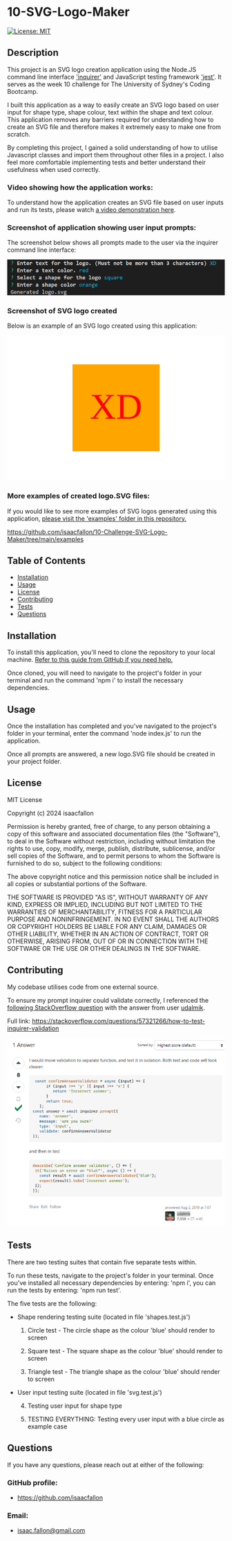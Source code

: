 # 10-SVG-Logo-Maker

[![License: MIT](https://img.shields.io/badge/License-MIT-yellow.svg)](https://opensource.org/licenses/MIT)
        
## Description
            
This project is an SVG logo creation application using the Node.JS command line interface ['inquirer'](https://www.npmjs.com/package/inquirer) and JavaScript testing framework ['jest'](https://jestjs.io/). It serves as the week 10 challenge for The University of Sydney's Coding Bootcamp.

I built this application as a way to easily create an SVG logo based on user input for shape type, shape colour, text within the shape and text colour. This application removes any barriers required for understanding how to create an SVG file and therefore makes it extremely easy to make one from scratch.

By completing this project, I gained a solid understanding of how to utilise Javascript classes and import them throughout other files in a project. I also feel more comfortable implementing tests and better understand their usefulness when used correctly. 

### Video showing how the application works:

To understand how the application creates an SVG file based on user inputs and run its tests, please watch [a video demonstration here](https://drive.google.com/file/d/17QnuLQ_bRo-0UGGBxbTJB2MM4aULQaBa/view). 

### Screenshot of application showing user input prompts:

The screenshot below shows all prompts made to the user via the inquirer command line interface:

![Screenshot showing the user prompts](./assets/10-Challenge-SVG-Maker_User-prompts.png)

### Screenshot of SVG logo created

Below is an example of an SVG logo created using this application:

![Example SVG logo created using this application](./examples/logo.svg)

### More examples of created logo.SVG files:

If you would like to see more examples of SVG logos generated using this application, [please visit the 'examples' folder in this repository.](./examples/)

https://github.com/isaacfallon/10-Challenge-SVG-Logo-Maker/tree/main/examples
            
## Table of Contents
            
- [Installation](#installation)
- [Usage](#usage)
- [License](#license)
- [Contributing](#contributing)
- [Tests](#tests)
- [Questions](#questions)
            
## Installation

To install this application, you'll need to clone the repository to your local machine. [Refer to this guide from GitHub if you need help.](https://docs.github.com/en/repositories/creating-and-managing-repositories/cloning-a-repository/)

Once cloned, you will need to navigate to the project's folder in your terminal and run the command 'npm i' to install the necessary dependencies. 
            
## Usage

Once the installation has completed and you've navigated to the project's folder in your terminal, enter the command 'node index.js' to run the application. 

Once all prompts are answered, a new logo.SVG file should be created in your project folder. 
            
## License
            
MIT License

Copyright (c) 2024 isaacfallon
            
Permission is hereby granted, free of charge, to any person obtaining a copy
of this software and associated documentation files (the "Software"), to deal
in the Software without restriction, including without limitation the rights
to use, copy, modify, merge, publish, distribute, sublicense, and/or sell
copies of the Software, and to permit persons to whom the Software is
furnished to do so, subject to the following conditions:
            
The above copyright notice and this permission notice shall be included in all
copies or substantial portions of the Software.
            
THE SOFTWARE IS PROVIDED "AS IS", WITHOUT WARRANTY OF ANY KIND, EXPRESS OR
IMPLIED, INCLUDING BUT NOT LIMITED TO THE WARRANTIES OF MERCHANTABILITY,
FITNESS FOR A PARTICULAR PURPOSE AND NONINFRINGEMENT. IN NO EVENT SHALL THE
AUTHORS OR COPYRIGHT HOLDERS BE LIABLE FOR ANY CLAIM, DAMAGES OR OTHER
LIABILITY, WHETHER IN AN ACTION OF CONTRACT, TORT OR OTHERWISE, ARISING FROM,
OUT OF OR IN CONNECTION WITH THE SOFTWARE OR THE USE OR OTHER DEALINGS IN THE
SOFTWARE.
            
## Contributing

My codebase utilises code from one external source.

To ensure my prompt inquirer could validate correctly, I referenced the [following StackOverflow question](https://stackoverflow.com/questions/57321266/how-to-test-inquirer-validation) with the answer from user [udalmik](https://stackoverflow.com/users/1584167/udalmik).

Full link: https://stackoverflow.com/questions/57321266/how-to-test-inquirer-validation

![Screenshot of StackOverflow answer provided by user udalmik explaining how to validate an inquirer prompt.](./assets/10-Challenge-SVG-Maker_CREDIT_inquirer-validation.png)

            
## Tests

There are two testing suites that contain five separate tests within.

To run these tests, navigate to the project's folder in your terminal. Once you've installed all necessary dependencies by entering: 'npm i', you can run the tests by entering: 'npm run test'.

The five tests are the following:
- Shape rendering testing suite (located in file 'shapes.test.js')

    1. Circle test - The circle shape as the colour 'blue' should render to screen

    2. Square test - The square shape as the colour 'blue' should render to screen

    3. Triangle test - The triangle shape as the colour 'blue' should render to screen

- User input testing suite (located in file 'svg.test.js')
    
    4. Testing user input for shape type
    
    5. TESTING EVERYTHING: Testing every user input with a blue circle as example case


            
## Questions
            
If you have any questions, please reach out at either of the following:
            
### GitHub profile:
- https://github.com/isaacfallon

### Email:
- isaac.fallon@gmail.com
